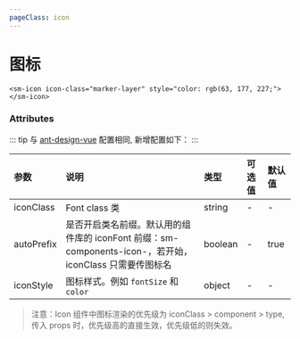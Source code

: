 ```yaml
---
pageClass: icon
---
```


# 图标

```vue
<sm-icon icon-class="marker-layer" style="color: rgb(63, 177, 227;"></sm-icon>
```

### Attributes

::: tip
与 [ant-design-vue](https://www.antdv.com/components/icon/#API) 配置相同, 新增配置如下：
:::

| 参数       | 说明                                                                                                          | 类型    | 可选值 | 默认值 |
| :--------- | :------------------------------------------------------------------------------------------------------------ | :------ | :----- | :----- |
| iconClass  | Font class 类                                                                                                 | string  | -      | -      |
| autoPrefix | 是否开启类名前缀。默认用的组件库的 iconFont 前缀：sm-components-icon-，若开始，iconClass 只需要传图标名 | boolean | -      | true   |
| iconStyle  | 图标样式。例如 `fontSize` 和 `color`                                                                          | object  | -      | -      |

> 注意：Icon 组件中图标渲染的优先级为 iconClass > component > type, 传入 props 时，优先级高的直接生效，优先级低的则失效。

